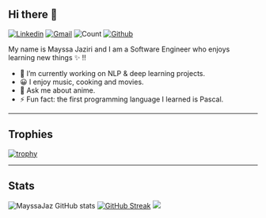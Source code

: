 
## Hi there 👋

[![Linkedin](https://img.shields.io/badge/-MayssaJaziri-blue?style=flat&logo=Linkedin&logoColor=white)](https://www.linkedin.com/in/mayssa-jaziri-2bb4b81bb/) [![Gmail](https://img.shields.io/badge/-mayssa.jaziri-c14438?style=flat&logo=Gmail&logoColor=white)](mailto:jazirimayssa20@gmail.com
) ![Count](https://visitor-badge.laobi.icu/badge?page_id=MayssaJaz.MayssaJaz) [![Github](https://img.shields.io/github/followers/MayssaJaz?label=Follow&style=social)](https://github.com/MayssaJaz) 

My name is Mayssa Jaziri and I am a Software Engineer who enjoys learning new things :sparkles: !!

<!--
**MayssaJaz/MayssaJaz** is a ✨ _special_ ✨ repository because its `README.md` (this file) appears on your GitHub profile.
-->

- 🔭 I’m currently working on NLP & deep learning projects.
- 😀 I enjoy music, cooking and movies.
- 💬 Ask me about anime.
- ⚡ Fun fact: the first programming language I learned is Pascal.

---------------------------------------------------------------------------------------------------------------
## Trophies

[![trophy](https://github-profile-trophy.vercel.app/?username=MayssaJaz&theme=radical)](https://github.com/ryo-ma/github-profile-trophy)

---------------------------------------------------------------------------------------------------------------
## Stats

![MayssaJaz GitHub stats](https://github-readme-stats.vercel.app/api?username=MayssaJaz&show_icons=true&theme=radical) 
[![GitHub Streak](https://github-readme-streak-stats.herokuapp.com/?user=MayssaJaz&theme=radical)](https://git.io/streak-stats)
<img src="https://activity-graph.herokuapp.com/graph?username=MayssaJaz&hide_border=true&theme=redical"/><br><br>
